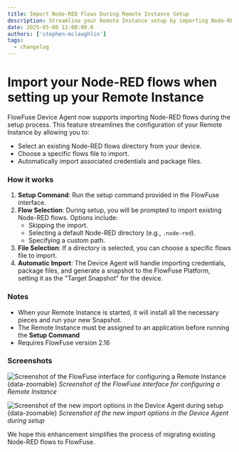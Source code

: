 ```yaml
---
title: Import Node-RED Flows During Remote Instance Setup
description: Streamline your Remote Instance setup by importing Node-RED flows with the FlowFuse Device Agent.
date: 2025-05-08 12:00:00.0
authors: ['stephen-mclaughlin']
tags:
  - changelog
---
```


# Import your Node-RED flows when setting up your Remote Instance

FlowFuse Device Agent now supports importing Node-RED flows during the setup process. This feature streamlines the configuration of your Remote Instance by allowing you to:

- Select an existing Node-RED flows directory from your device.
- Choose a specific flows file to import.
- Automatically import associated credentials and package files.

### How it works

1. **Setup Command**: Run the setup command provided in the FlowFuse interface.
2. **Flow Selection**: During setup, you will be prompted to import existing Node-RED flows. Options include:
   - Skipping the import.
   - Selecting a default Node-RED directory (e.g., `.node-red`).
   - Specifying a custom path.
3. **File Selection**: If a directory is selected, you can choose a specific flows file to import.
4. **Automatic Import**: The Device Agent will handle importing credentials, package files, and generate a snapshot to the FlowFuse Platform, setting it as the "Target Snapshot" for the device.

### Notes

- When your Remote Instance is started, it will install all the necessary pieces and run your new Snapshot.
- The Remote Instance must be assigned to an application before running the **Setup Command**
- Requires FlowFuse version 2.16

### Screenshots

![Screenshot of the FlowFuse interface for configuring a Remote Instance](device-setup-dialog.png){data-zoomable}
_Screenshot of the FlowFuse interface for configuring a Remote Instance_

![Screenshot of the new import options in the Device Agent during setup](device-agent-import.png){data-zoomable}
_Screenshot of the new import options in the Device Agent during setup_

We hope this enhancement simplifies the process of migrating existing Node-RED flows to FlowFuse.